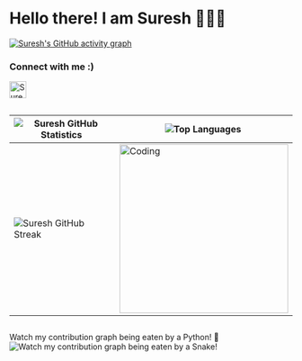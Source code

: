 # Hello there! I am Suresh 🧑🏻‍💻
[![Suresh's GitHub activity graph](https://activity-graph.herokuapp.com/graph?username=Suresh-Dub&&theme=xcode)](https://github.com/Suresh-Dub)
<h3 align="left">Connect with me :)</h3>
<p align="left">

<a href="https://linkedin.com/in/SureshDub" target="blank"><img align="center" src="https://github.com/Suresh-Dub/suresh-dub/blob/main/174857.png" alt="SureshDub" height="30" width="30" /></a>


</p>



##
| ![Suresh GitHub Statistics](https://github-readme-stats.vercel.app/api?username=Suresh-Dub&show_icons=true) | ![Top Languages](https://github-readme-stats.vercel.app/api/top-langs/?username=Suresh-Dub) |
| --- | --- |
| ![Suresh GitHub Streak](https://github-readme-streak-stats.herokuapp.com/?user=Suresh-Dub) | <img align="right" alt="Coding" width="300" src="https://github.com/Suresh-Dub/suresh-dub/blob/main/giphy.gif">
 


##
Watch my contribution graph being eaten by a Python! 🐍
![Watch my contribution graph being eaten by a Snake!](https://github.com/Suresh-Dub/suresh-dub/blob/main/snake.svg)
##
